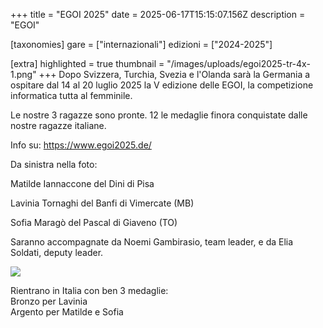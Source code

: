 +++
title = "EGOI 2025"
date = 2025-06-17T15:15:07.156Z
description = "EGOI"

[taxonomies]
gare = ["internazionali"]
edizioni = ["2024-2025"]

[extra]
highlighted = true
thumbnail = "/images/uploads/egoi2025-tr-4x-1.png"
+++
Dopo Svizzera, Turchia, Svezia e l'Olanda sarà la Germania a ospitare dal 14 al 20 luglio 2025 la V edizione delle EGOI, la competizione informatica tutta al femminile.

<!-- more -->

Le nostre 3 ragazze sono pronte. 12 le medaglie finora conquistate dalle nostre
ragazze italiane.

Info su: <https://www.egoi2025.de/>

Da sinistra nella foto:

Matilde Iannaccone del Dini di Pisa

Lavinia Tornaghi del Banfi di Vimercate (MB)

Sofia Maragò del Pascal di Giaveno (TO)

Saranno accompagnate da Noemi Gambirasio, team leader, e da Elia Soldati, deputy leader.

![](/images/uploads/egoi2.jpg)

Rientrano in Italia con ben 3 medaglie: \
Bronzo per Lavinia \
Argento per Matilde e Sofia
